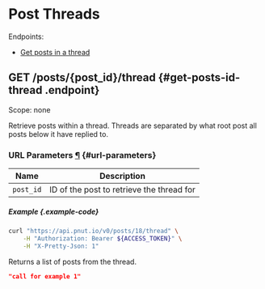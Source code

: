# Post Threads

Endpoints:

* [Get posts in a thread](#get-posts-id-thread)


## <span class="method method-get">GET</span> /posts/<span class="call-param">{post_id}</span>/thread {#get-posts-id-thread .endpoint}

Scope: <span class="endpoint-meta">none</span>

Retrieve posts within a thread. Threads are separated by what root post all posts below it have replied to.

### URL Parameters [&para;](#url-parameters) {#url-parameters}

Name|Description
-|-
`post_id`|ID of the post to retrieve the thread for

##### Example {.example-code}

```bash
curl "https://api.pnut.io/v0/posts/18/thread" \
    -H "Authorization: Bearer ${ACCESS_TOKEN}" \
    -H "X-Pretty-Json: 1"
```

Returns a list of posts from the thread.

```json
"call for example 1"
```